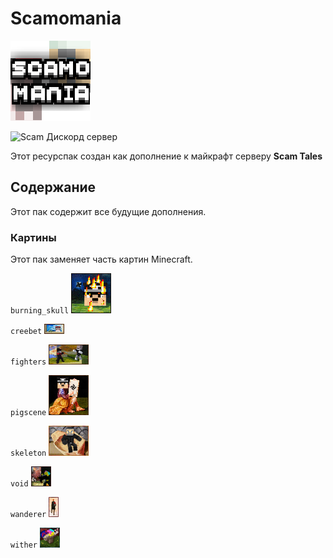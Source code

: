# Scamomania
![Логотип Ресурспака.](Scamomania/pack.png) 

![Scam Дискорд сервер](https://img.shields.io/discord/1037240667484733471?logo=discord)

Этот ресурспак создан как дополнение к майкрафт серверу **Scam Tales** 


## Содержание
Этот пак содержит все будущие дополнения.

### Картины
Этот пак заменяет часть картин Minecraft.

`burning_skull` 
![Измененная картина.](Scamomania/assets/minecraft/textures/painting/burning_skull.png) 

`creebet`
![Измененная картина.](Scamomania/assets/minecraft/textures/painting/creebet.png) 

`fighters`
![Измененная картина.](Scamomania/assets/minecraft/textures/painting/fighters.png) 

`pigscene`
![Измененная картина.](Scamomania/assets/minecraft/textures/painting/pigscene.png) 

`skeleton`
![Измененная картина.](Scamomania/assets/minecraft/textures/painting/skeleton.png) 

`void`
![Измененная картина.](Scamomania/assets/minecraft/textures/painting/void.png) 

`wanderer`
![Измененная картина.](Scamomania/assets/minecraft/textures/painting/wanderer.png) 

`wither`
![Измененная картина.](Scamomania/assets/minecraft/textures/painting/wither.png) 
